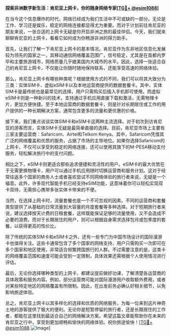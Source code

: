 **探索非洲数字新生活：肯尼亚上网卡，你的随身网络专家[[TG💪+ @esim1088](https://t.me/s/esim1088)]**

在当今这个信息爆炸的时代，网络已经成为我们生活中不可或缺的一部分。无论是工作、学习还是娱乐，稳定的网络连接都显得尤为重要。而对于计划前往肯尼亚的朋友来说，一张合适的上网卡无疑是你开启非洲之旅的最佳伴侣。今天，我们就来聊聊肯尼亚的上网卡，看看它如何成为你畅游非洲的得力助手。

首先，让我们了解一下肯尼亚上网卡的基本情况。肯尼亚作为东非地区信息化发展较为领先的国家之一，其移动通信网络覆盖范围广，信号稳定，尤其是在首都内罗毕和主要旅游城市，网络质量几乎媲美国内大城市的水平。因此，选择一张适合自己的肯尼亚上网卡，不仅能让你随时随地保持联系，还能享受高速的网络体验。

那么，肯尼亚上网卡有哪些种类呢？根据使用方式的不同，我们可以将其大致分为三类：实体SIM卡、虚拟eSIM卡以及本地运营商提供的数据套餐卡。其中，实体SIM卡是最传统也是最常见的选择，用户只需购买后插入手机即可使用。而虚拟eSIM卡则是一种新兴的技术，支持通过手机应用直接下载和激活，无需物理卡片，更加方便快捷。至于本地运营商的数据套餐卡，则是针对长期居住或工作的用户提供的一种长期解决方案，通常包含更多的流量和更优惠的价格。

接下来，我们重点谈谈实体SIM卡和eSIM卡这两种主流选择。对于初次到访肯尼亚的游客而言，实体SIM卡无疑是最简单直接的选择。目前，肯尼亚市场上主要有三家主要运营商：Safaricom、Airtel和Telkom Kenya。其中，Safaricom凭借其广泛的网络覆盖和优质的服务，占据了市场的主导地位。如果你选择Safaricom的上网卡，不仅可以享受到稳定的网络连接，还可以使用其旗下的M-PESA移动支付服务，轻松解决旅行中的支付问题。

相比之下，eSIM卡则更适合那些追求便捷和灵活性的用户。eSIM卡的最大优势在于无需更换物理卡，用户可以通过手机应用随时切换运营商和服务计划。这对于经常往返多个国家的商务人士或者喜欢尝试不同网络体验的旅行者来说，无疑是一个福音。此外，许多现代智能手机已经支持eSIM功能，这意味着你可以轻松实现双卡双待，无需担心携带多张实体卡带来的不便。

当然，在选择上网卡时，流量套餐也是一个不可忽视的因素。不同的运营商和套餐类型提供了从基础的日常流量到大容量的月度套餐等多种选择。对于短期旅行者来说，建议选择按天计费的日租套餐，这样既能保证足够的流量使用，又不会造成不必要的浪费。而对于长期居住的用户，则可以根据自身需求选择包月或包季度的套餐，以获得更高的性价比。

除了传统的实体SIM卡和eSIM卡之外，还有一些专门为中国市场设计的国际漫游卡也值得关注。这些卡通常包含了多个国家的网络支持，用户只需购买一次即可在多个国家和地区使用，非常适合频繁跨国旅行的人群。不过需要注意的是，这类卡的网络覆盖范围和速度可能会受到一定限制，具体效果还需根据个人使用情况进行评估。

最后，无论你选择哪种类型的上网卡，都建议提前做好功课，了解清楚各运营商的具体政策和服务内容。例如，部分运营商可能对国际漫游用户收取额外费用，或者对某些特定地区的网络覆盖有所限制。因此，在出发前务必确认好相关细节，以免影响旅途体验。

总之，肯尼亚上网卡以其多样化的选择和优质的网络服务，为每一位来到这片神奇土地的游客提供了极大的便利。无论你是短暂停留的旅行者，还是长期居住的工作者，都能在这里找到最适合自己的网络解决方案。希望这篇文章能帮助你在未来的肯尼亚之行中，享受到更加顺畅和愉快的网络体验。祝你旅途愉快！[[TG💪+ @esim1088](https://t.me/s/esim1088) ![Image](https://i.postimg.cc/4NQfJmqS/Snipaste-2025-05-13-00-14-12.png)]